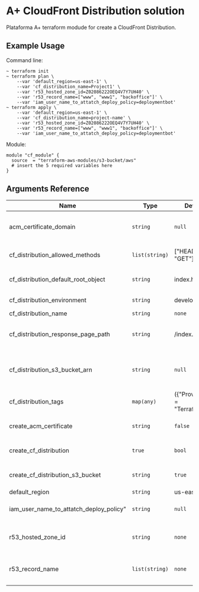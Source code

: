 # A+ CloudFront Distribution solution

Plataforma A+ terraform modude for create a CloudFront Distribution.

## Example Usage

Command line:

    ~ terraform init
    ~ terraform plan \
        --var 'default_region=us-east-1' \
        --var 'cf_distribution_name=Project1' \
        --var 'r53_hosted_zone_id=Z02086222OEQ4V7Y7UH40' \
        --var 'r53_record_name=["www", "www1", "backoffice"]' \
        --var 'iam_user_name_to_attatch_deploy_policy=deploymentbot'
    ~ terraform apply \
        --var 'default_region=us-east-1' \
        --var 'cf_distribution_name=project-name' \
        --var 'r53_hosted_zone_id=Z02086222OEQ4V7Y7UH40' \
        --var 'r53_record_name=["www", "www1", "backoffice"]' \
        --var 'iam_user_name_to_attatch_deploy_policy=deploymentbot'

Module:

    module "cf_module" {
      source  = "terraform-aws-modules/s3-bucket/aws"
      # insert the 5 required variables here
    }

## Arguments Reference

| Name | Type | Default | Required | Description |
|------|------|---------|:--------:|-------------|
| acm_certificate_domain | `string` | `null` | no | (Optional) Sets a certificate domain for distribution Required if 'create_cf_certificate_arn' is defined to '`false`'. Default: `null`. |
| cf_distribution_allowed_methods | `list(string)` | ["HEAD", "GET"] | no | (Optional) Allowed methods for distribution. Default: ['HEAD', 'GET']. |
| cf_distribution_default_root_object | `string` | index.html | no | (Optional) Sets a default root objects for the distribution. Default: 'index.html'. |
| cf_distribution_environment | `string` | develop | no | (Optional) Defines a environment label. Default: `null`. |
| cf_distribution_name | `string` | `none` | yes | A name for distribution. Required. |
| cf_distribution_response_page_path | `string` | /index.html | no | (Optional) Default page path to main alternatives error pages, based in react and Angular behaviors. Default: '/index.html'. |
| cf_distribution_s3_bucket_arn | `string` | `null` | no | (Optional) Sets a bucket arn to use as source for distribution. Required if 'create_cf_distribution_s3_bucket' is `false`. Default: `null`. |
| cf_distribution_tags | `map(any)` | ({"Provisioner" = "Terraform"}) | no | (Optional) A `map()` structure of keys/values. |
| create_acm_certificate | `string` | `false` | no | (Optional) Set to `true` if want to create a certificate on AWS CMS. Default: `false`. |
| create_cf_distribution | `true` | `bool` | no | (Optional) Set to `false` if don't need to create a CloudFront Distribution. Default: `true`. |
| create_cf_distribution_s3_bucket | `string` | `true` | no | (Optional) Defines if the modules creates a bucket for distribution. Default: `true`. |
| default_region | `string` | us-east-1 | yes | Default AWS region. |
| iam_user_name_to_attatch_deploy_policy" | `string` | `null` | no | (Optional) A IAM user name to attatch the deploy policy. Default: `null`. |
| r53_hosted_zone_id | `string` | `none` | yes | Hosted zone ID for publish the distribution. Required if 'create_cf_certificate_arn' is `true` and to create distribution. |
| r53_record_name | `list(string)` | `none` | yes | A subdomain prefix to use in which zone specified in 'r53_hosted_zone_id' to address the distribution. Default: []. |
